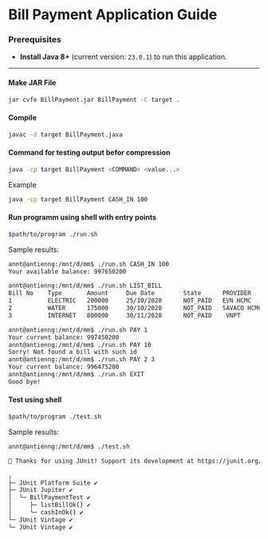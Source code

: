 # Bill Payment Application Guide

### Prerequisites
- **Install Java 8+** (current version: `23.0.1`) to run this application.

---


#### **Make JAR File**
```bash
jar cvfe BillPayment.jar BillPayment -C target .
```

#### **Compile**
```bash
javac -d target BillPayment.java
```

#### **Command for testing output befor compression**
```bash
java -cp target BillPayment <COMMAND> <value...>
```
Example
```bash
java -cp target BillPayment CASH_IN 100
```

#### **Run programm using shell with entry points**
```bash
$path/to/program ./run.sh
```

Sample results:
```bash
annt@antienng:/mnt/d/mm$ ./run.sh CASH_IN 100
Your available balance: 997650200

annt@antienng:/mnt/d/mm$ ./run.sh LIST_BILL
Bill No    Type       Amount     Due Date        State      PROVIDER  
1          ELECTRIC   200000     25/10/2020      NOT_PAID   EVN HCMC  
2          WATER      175000     30/10/2020      NOT_PAID   SAVACO HCMC
3          INTERNET   800000     30/11/2020      NOT_PAID    VNPT

annt@antienng:/mnt/d/mm$ ./run.sh PAY 1
Your current balance: 997450200
annt@antienng:/mnt/d/mm$ ./run.sh PAY 10
Sorry! Not found a bill with such id
annt@antienng:/mnt/d/mm$ ./run.sh PAY 2 3
Your current balance: 996475200
annt@antienng:/mnt/d/mm$ ./run.sh EXIT
Good bye!
```
#### **Test using shell**
```bash
$path/to/program ./test.sh
```

Sample results:
```bash
annt@antienng:/mnt/d/mm$ ./test.sh

💚 Thanks for using JUnit! Support its development at https://junit.org/sponsoring

╷
├─ JUnit Platform Suite ✔
├─ JUnit Jupiter ✔
│  └─ BillPaymentTest ✔
│     ├─ listBillOk() ✔
│     └─ cashInOk() ✔
└─ JUnit Vintage ✔
└─ JUnit Vintage ✔
```